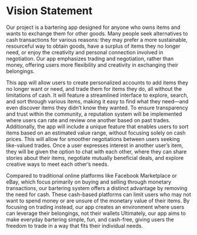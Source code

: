 # Vision Statement

Our project is a bartering app designed for anyone who owns items and wants to exchange them for other goods. Many people seek alternatives to cash transactions for various reasons: they may prefer a more sustainable, resourceful way to obtain goods, have a surplus of items they no longer need, or enjoy the creativity and personal connection involved in negotiation. 
Our app emphasizes trading and negotiation, rather than money, offering users more flexibility and creativity in exchanging their belongings. 

This app will allow users to create personalized accounts to add items they no longer want or need, and trade them for items they do, all without the limitations of cash. It will feature a streamlined interface to explore, search, and sort through various items, making it easy to find what they need—and even discover items they didn’t know they wanted. To ensure transparency and trust within the community, a reputation system will be implemented where users can rate and review one another based on past trades. Additionally, the app will include a unique feature that enables users to sort items based on an estimated value range, without focusing solely on cash prices. This will allow for smoother negotiations between users seeking like-valued trades. Once a user expresses interest in another user’s item, they will be given the option to chat with each other, where they can share stories about their items, negotiate mutually beneficial deals, and explore creative ways to meet each other’s needs.

Compared to traditional online platforms like Facebook Marketplace or eBay, which focus primarily on buying and selling through monetary transactions, our bartering system offers a distinct advantage by removing the need for cash. These cash-based platforms can limit users who may not want to spend money or are unsure of the monetary value of their items. By focusing on trading instead, our app creates an environment where users can leverage their belongings, not their wallets
Ultimately, our app aims to make everyday bartering simple, fun, and cash-free, giving users the freedom to trade in a way that fits their individual needs.

